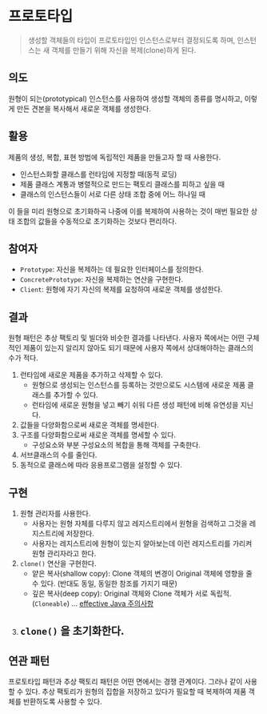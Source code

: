 # 프로토타입

> 생성할 객체들의 타입이 프로토타입인 인스턴스로부터 결정되도록 하며, 인스턴스는 새 객체를 만들기 위해 자신을 복제(clone)하게 된다.

## 의도

원형이 되는(prototypical) 인스턴스를 사용하여 생성할 객체의 종류를 명시하고, 이렇게 만든 견본을 복사해서 새로운 객체를 생성한다.

## 활용

제품의 생성, 복합, 표현 방법에 독립적인 제품을 만들고자 할 때 사용한다.

- 인스턴스화할 클래스를 런타임에 지정할 때(동적 로딩)
- 제품 클래스 계통과 병렬적으로 만드는 팩토리 클래스를 피하고 싶을 때
- 클래스의 인스턴스들이 서로 다른 상태 조합 중에 어느 하나일 때

이 들을 미리 원형으로 초기화하곡 나중에 이를 복제하여 사용하는 것이 매번 필요한 상태 조합의 값들을 수동적으로 초기화하는 것보다 편리하다.

## 참여자

- `Prototype`: 자신을 복제하는 데 필요한 인터페이스를 정의한다.
- `ConcretePrototype`: 자신을 복제하는 연산을 구현한다.
- `Client`: 원형에 자기 자신의 복제를 요청하여 새로운 객체를 생성한다.

## 결과

원형 패턴은 추상 팩토리 및 빌더와 비슷한 결과를 나타낸다. 사용자 쪽에서는 어떤 구체적인 제품이 있는지 알리지 않아도 되기 때문에 사용자 쪽에서 상대해야하는 클래스의 수가 적다.

1. 런타임에 새로운 제품을 추가하고 삭제할 수 있다.
   - 원형으로 생성되는 인스턴스를 등록하는 것만으로도 시스템에 새로운 제품 클래스를 추가할 수 있다.
   - 런타임에 새로운 원형을 넣고 빼기 쉬워 다른 생성 패턴에 비해 유연성을 지닌다.
2. 값들을 다양화함으로써 새로운 객체를 명세한다.
3. 구조를 다양화함으로써 새로운 객체를 명세할 수 있다.
   - 구성요소와 부분 구성요소의 복합을 통해 객체를 구축한다.
4. 서브클래스의 수를 줄인다.
5. 동적으로 클래스에 따라 응용프로그램을 설정할 수 있다.

## 구현

1. 원형 관리자를 사용한다.
   - 사용자는 원형 자체를 다루지 않고 레지스트리에서 원형을 검색하고 그것을 레지스트리에 저장한다.
   - 사용자는 레지스트리에 원형이 있는지 알아보는데 이런 레지스트리를 가리켜 원형 관리자라고 한다. 
2. `clone()` 연산을 구현한다.
   - 얕은 복사(shallow copy): Clone 객체의 변경이 Original 객체에 영향을 줄 수 있다. (반대도 동일, 동일한 참조를 가지기 때문) 
   - 깊은 복사(deep copy): Original 객체와 Clone 객체가 서로 독립적. (`Cloneable`) ... [effective Java 주의사항](https://github.com/psbin2017/basic-total/tree/master/java/books/%EC%9D%B4%ED%8E%99%ED%8B%B0%EB%B8%8C%20%EC%9E%90%EB%B0%94/chapter03%20%EB%AA%A8%EB%93%A0%20%EA%B0%9D%EC%B2%B4%EC%9D%98%20%EA%B3%B5%ED%86%B5%20%EB%A9%94%EC%84%9C%EB%93%9C/item13%20clone%20%EC%9E%AC%EC%A0%95%EC%9D%98%EB%8A%94%20%EC%A3%BC%EC%9D%98%ED%95%B4%EC%84%9C%20%EC%A7%84%ED%96%89%ED%95%98%EB%9D%BC)
3. `clone()` 을 초기화한다.
   -

## 연관 패턴

프로토타입 패턴과 추상 팩토리 패턴은 어떤 면에서는 경쟁 관계이다. 그러나 같이 사용할 수 있다. 추상 팩토리가 원형의 집합을 저장하고 있다가 필요할 때 복제하여 제품 객체를 반환하도록 사용할 수 있다.